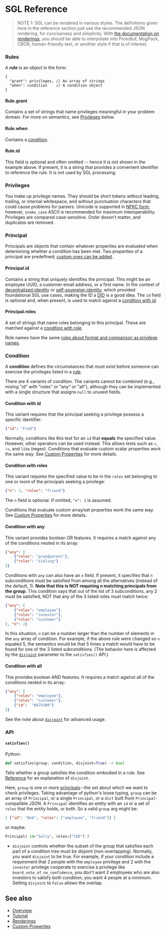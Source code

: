 # SGL Reference

>NOTE 1: SGL can be rendered in various styles. The definitions given
here in the reference section just use the recommended JSON rendering,
for conciseness and simplicity. With [the documentation on renderings](
https://dhh1128.github.io/sgl/docs/renderings.html), you should be able
to interpolate into ProtoBuf, MsgPack, CBOR, human-friendly text, or
another style if that is of interest.

### Rules
A __rule__ is an object in the form:

```jsonc
{
  "grant": privileges, // An array of strings
  "when": condition    // A condition object
}
```

#### Rule.grant
Contains a set of strings that name privileges meaningful in your
problem domain. For more on semantics, see [Privileges](#privileges)
below.

#### Rule.when
Contains a [condition](#condition).
 
#### Rule.id
This field is optional and often omitted -- hence it is not shown in the
example above. If present, it is a string that provides a convenient
identifier to reference the rule. It is not used by SGL processing.

### Privileges
You make up privilege names. They should be short tokens without leading,
trailing, or internal whitespace, and without punctuation characters
that could cause problems for parsers. Unicode is supported in [NFKC
form](https://unicode.org/reports/tr15/); however, `snake_case` ASCII is
recommended for maximum interoperability. Privileges are compared
case-sensitive. Order doesn't matter, and duplicates are removed.

### Principal

Principals are objects that contain whatever properties are evaluated
when determining whether a condition has been met. Two properties of
a principal are predefined; 
[custom ones can be added](custom-properties.md).

#### Principal.id
Contains a string that uniquely identifies the principal. This might be
an employee UUID, a customer email address, or a first name. In the
context of [decentralized identity](
https://docs.google.com/presentation/d/1WwZSs3akdoztkXPZ1LHBqyYEDyunxDRbwNr6vvh3x-o/edit)
or [self-sovereign identity](
https://medium.com/evernym/the-three-models-of-digital-identity-relationships-ca0727cb5186),
which provided foundational SGL use cases, making the ID a [DID](
https://w3c-ccg.github.io/did-spec/) is a good idea. The `id` field is
optional and, when present, is used to
match against a [condition with id](#condition-with-id).

#### Principal.roles
A set of strings that name roles belonging to this principal.
These are matched against a [condition with role](#condition-with-roles).

Role names have the same [rules about format and comparison as privilege
names](#privileges).

### Condition
A __condition__ defines the circumstances that must exist before someone
can exercise the privileges listed in a [rule]( #rules).

There are 4 variants of condition. The variants cannot be combined (e.g.,
mixing "id" with "roles" or "any" or "all"), although they can be
implemented with a single structure that assigns `null` to unused fields.

#### Condition with id
This variant requires that the principal seeking a privilege possess a
specific identifier:
 
```JSON
{"id": "Fred"}
```

Normally, conditions like this test for an `id` that __equals__ the
specified value. However, other operators can be used instead. This
allows tests such as `>`, `!=`, and `like` (regex). Conditions that
evaluate custom scalar properties work the same way.
See [Custom Properties](custom-properties.md) for more details. 
    
#### Condition with roles
This variant requires the specified value to be in the `roles` set
belonging to one or more of the principals seeking a privilege:
 
```JSON
{"n": 3, "roles": "friend"}
```

The `n` field is optional. If omitted, `"n": 1` is assumed.

Conditions that evaluate custom array/set properties work the same way.
See [Custom Properties](custom-properties.md) for more details. 
    
#### Condition with any
This variant provides boolean OR features. It requires a match against
any of the conditions nested in its array:

```JSON
{"any": [
    {"roles": "grandparent"},
    {"roles": "sibling"}
]}
```

Conditions with `any` can also have an `n` field. If present, it specifies
that `n` subconditions must be satisfied from among all the alternatives
(instead of the default, 1). __Note that this is NOT requiring *n*
matching principals from the group__. This condition says that out of
the list of 3 subconditions, any 2 must be satisfied, NOT that any of the
3 listed roles must match twice:
    
```JSON
{"any": [
    {"roles": "employee"},
    {"roles": "investor"},
    {"roles": "customer"}
], "n": 2}
```

In this situation, `n` can be a number larger than the number of elements
in the `any` array of condition. For example, if the above rule were
changed so `n` equaled 5, the semantics would be that 5 times a match
would have to be found for one of the 3 listed subconditions. (The behavior
here is affected by the [`disjoint`](#disjoint) parameter to the 
`satisfies()` API.)

#### Condition with all
This provides boolean AND features. It requires a match against all of
the conditions nested in its array:

```JSON
{"any": [
    {"roles": "employee"},
    {"roles": "customer"},
    {"id":  "8675309"}
]}
```

See the note about [`disjoint`](#disjoint) for advanced usage.

### API

#### `satisfies()`

Python:

```python
def satisfies(group, condition, disjoint=True) -> bool  
```

Tells whether a group satisfies the condition embodied in a rule.
See [Reference](reference.md#satisfies) for an explanation of `disjoint`.

Here, `group` is one or more [principals](#principal)--the set about
which we want to check privileges. Taking advantage of python's loose
typing, `group` can be an array of `Principal`, or a single `Principal`,
or a `dict` built from `Principal`-compatible JSON. A `Principal`
identifies an entity with an `id` or a set of `roles` that the entity
holds, or both. So a valid `group` arg might be:

```JSON
[ {"id": "Bob", "roles": ["employee", "friend"]} ]
```

or maybe:

```python
Principal( id="Sally", roles=["CEO"] )
```
[disjoing]: #disjoint

* `disjoint` controls whether the subset of the group that satisfies
each part of a condition tree must be disjoint (non-overlapping). Normally,
you want `disjoint` to be true. For example, if your condition include
a requirement that 2 people with the `employee` privilege and 2 with
the `investor` privilege cooperate to exercise a privilege like
`board_vote_of_no_confidence`, you don't want 2 employees who are also
investors to satisfy both condition; you want 4 people at a minimum.
Setting `disjoint` to `False` allows the overlap.

## See also
* [Overview](../README.md)
* [Tutorial](tutorial.md)
* [Renderings](renderings.md)
* [Custom Properties](custom-properties.md)